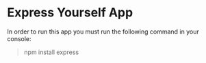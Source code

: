 # Express Yourself App

In order to run this app you must run the following command in your console:
> npm install express